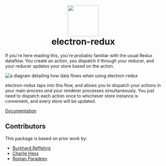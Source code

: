 <h1 align="center">
<img height=100 src="https://cdn.mckayla.cloud/-/d622b29166eb46e080f5103f22e1d2a9/electron-redux-logo.svg" />
<br />
electron-redux
</h1>

If you're here reading this, you're probably familiar with the usual Redux dataflow. You
create an action, you dispatch it through your reducer, and your reducer updates your
store based on the action.

<!-- ![](https://cdn.mckayla.cloud/-/420c88951bf4468a8af84f4a738d4565/redux-flow.webp) -->

![a diagram detailing how data flows when using electron-redux](https://cdn.mckayla.cloud/-/401e0af828b84b358ca289676dc12101/electron-redux-flow.webp)

electron-redux taps into this flow, and allows you to dispatch your actions in your main
process _and_ your renderer processes simultaneously. You just need to dispatch each action
once to whichever store instance is convenient, and every store will be updated.

[Documentation](packages/electron-redux/README.md)

## Contributors

This package is based on prior work by:

-   [Burkhard Reffeling](https://github.com/hardchor)
-   [Charlie Hess](https://github.com/CharlieHess)
-   [Roman Paradeev](https://github.com/sameoldmadness)
